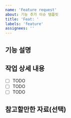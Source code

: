 ```yaml
---
name: 'Feature request'
about: 기능 추가 이슈 템플릿
title: 'Feat: '
labels: 'feature'
assignees: ''
---
```


## 기능 설명

 <!-- 추가하려는 기능에 대해 설명해주세요 -->

## 작업 상세 내용

<!-- 작업 단위별로 상세히 설명 해줄수록 좋습니다 -->

- [ ] TODO
- [ ] TODO
- [ ] TODO

## 참고할만한 자료(선택)
